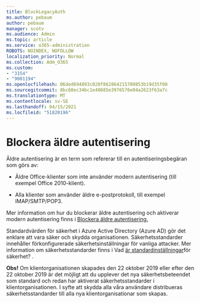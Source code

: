 ```yaml
---
title: BlockLegacyAuth
ms.author: pebaum
author: pebaum
manager: scotv
ms.audience: Admin
ms.topic: article
ms.service: o365-administration
ROBOTS: NOINDEX, NOFOLLOW
localization_priority: Normal
ms.collection: Adm_O365
ms.custom:
- "3154"
- "9001194"
ms.openlocfilehash: 06ded694893c020f862864215700853b19d35f08
ms.sourcegitcommit: 8bc60ec34bc1e40685e3976576e04a2623f63a7c
ms.translationtype: MT
ms.contentlocale: sv-SE
ms.lasthandoff: 04/15/2021
ms.locfileid: "51820196"
---
```

# <a name="blocking-legacy-authentication"></a>Blockera äldre autentisering

Äldre autentisering är en term som refererar till en autentiseringsbegäran som görs av:

- Äldre Office-klienter som inte använder modern autentisering (till exempel Office 2010-klient).

- Alla klienter som använder äldre e-postprotokoll, till exempel IMAP/SMTP/POP3.

Mer information om hur du blockerar äldre autentisering och aktiverar modern autentisering finns i [Blockera äldre autentisering.](https://docs.microsoft.com/azure/active-directory/conditional-access/concept-conditional-access-block-legacy-authentication)

Standardvärden för säkerhet i Azure Active Directory (Azure AD) gör det enklare att vara säker och skydda organisationen. Säkerhetsstandarder innehåller förkonfigurerade säkerhetsinställningar för vanliga attacker.
Mer information om säkerhetsstandarder finns i Vad [är standardinställningar](https://docs.microsoft.com/azure/active-directory/fundamentals/concept-fundamentals-security-defaults)för säkerhet? . 

**Obs!** Om klientorganisationen skapades den 22 oktober 2019 eller efter den 22 oktober 2019 är det möjligt att du upplever det nya säkerhetsbeteendet som standard och redan har aktiverat säkerhetsstandarder i klientorganisationen.  I syfte att skydda alla våra användare distribueras säkerhetsstandarder till alla nya klientorganisationar som skapas.
